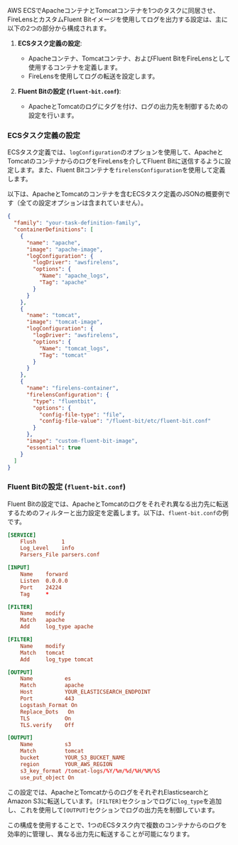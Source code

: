 AWS ECSでApacheコンテナとTomcatコンテナを1つのタスクに同居させ、FireLensとカスタムFluent Bitイメージを使用してログを出力する設定は、主に以下の2つの部分から構成されます。

1. **ECSタスク定義の設定**:
   - Apacheコンテナ、Tomcatコンテナ、およびFluent BitをFireLensとして使用するコンテナを定義します。
   - FireLensを使用してログの転送を設定します。

2. **Fluent Bitの設定 (`fluent-bit.conf`)**:
   - ApacheとTomcatのログにタグを付け、ログの出力先を制御するための設定を行います。

### ECSタスク定義の設定

ECSタスク定義では、`logConfiguration`のオプションを使用して、ApacheとTomcatのコンテナからのログをFireLensを介してFluent Bitに送信するように設定します。また、Fluent Bitコンテナを`firelensConfiguration`を使用して定義します。

以下は、ApacheとTomcatのコンテナを含むECSタスク定義のJSONの概要例です（全ての設定オプションは含まれていません）。

```json
{
  "family": "your-task-definition-family",
  "containerDefinitions": [
    {
      "name": "apache",
      "image": "apache-image",
      "logConfiguration": {
        "logDriver": "awsfirelens",
        "options": {
          "Name": "apache_logs",
          "Tag": "apache"
        }
      }
    },
    {
      "name": "tomcat",
      "image": "tomcat-image",
      "logConfiguration": {
        "logDriver": "awsfirelens",
        "options": {
          "Name": "tomcat_logs",
          "Tag": "tomcat"
        }
      }
    },
    {
      "name": "firelens-container",
      "firelensConfiguration": {
        "type": "fluentbit",
        "options": {
          "config-file-type": "file",
          "config-file-value": "/fluent-bit/etc/fluent-bit.conf"
        }
      },
      "image": "custom-fluent-bit-image",
      "essential": true
    }
  ]
}
```

### Fluent Bitの設定 (`fluent-bit.conf`)

Fluent Bitの設定では、ApacheとTomcatのログをそれぞれ異なる出力先に転送するためのフィルターと出力設定を定義します。以下は、`fluent-bit.conf`の例です。

```conf
[SERVICE]
    Flush        1
    Log_Level    info
    Parsers_File parsers.conf

[INPUT]
    Name    forward
    Listen  0.0.0.0
    Port    24224
    Tag     *

[FILTER]
    Name    modify
    Match   apache
    Add     log_type apache

[FILTER]
    Name    modify
    Match   tomcat
    Add     log_type tomcat

[OUTPUT]
    Name          es
    Match         apache
    Host          YOUR_ELASTICSEARCH_ENDPOINT
    Port          443
    Logstash_Format On
    Replace_Dots   On
    TLS           On
    TLS.verify    Off

[OUTPUT]
    Name          s3
    Match         tomcat
    bucket        YOUR_S3_BUCKET_NAME
    region        YOUR_AWS_REGION
    s3_key_format /tomcat-logs/%Y/%m/%d/%H/%M/%S
    use_put_object On
```

この設定では、ApacheとTomcatからのログをそれぞれElasticsearchとAmazon S3に転送しています。`[FILTER]`セクションでログに`log_type`を追加し、これを使用して`[OUTPUT]`セクションでログの出力先を制御しています。

この構成を使用することで、1つのECSタスク内で複数のコンテナからのログを効率的に管理し、異なる出力先に転送することが可能になります。
